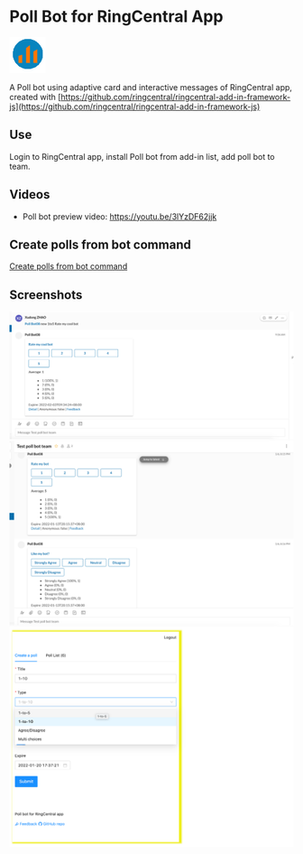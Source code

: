 
# Poll Bot for RingCentral App

![ ](imgs/poll-64.png)

A Poll bot using adaptive card and interactive messages of RingCentral app, created with [https://github.com/ringcentral/ringcentral-add-in-framework-js](https://github.com/ringcentral/ringcentral-add-in-framework-js)

## Use

Login to RingCentral app, install Poll bot from add-in list, add poll bot to team.

## Videos

- Poll bot preview video: https://youtu.be/3lYzDF62jjk

## Create polls from bot command

[Create polls from bot command](command.md)

## Screenshots

![ ](screenshots/s1n.png)
![ ](screenshots/s3n.png)
![ ](screenshots/s2n.png)